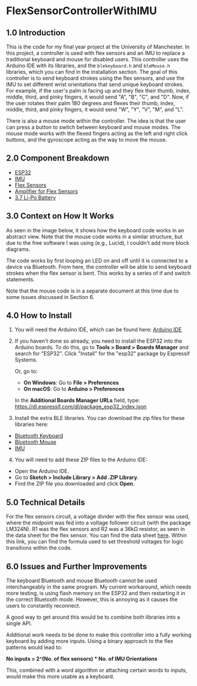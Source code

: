 # FlexSensorControllerWithIMU

## 1.0 Introduction

This is the code for my final year project at the University of Manchester. In this project, a controller is used with flex sensors and an IMU to replace a traditional keyboard and mouse for disabled users. This controller uses the Arduino IDE with its libraries, and the `blekeyboard.h` and `bleMouse.h` libraries, which you can find in the installation section. The goal of this controller is to send keyboard strokes using the flex sensors, and use the IMU to set different wrist orientations that send unique keyboard strokes. For example, if the user's palm is facing up and they flex their thumb, index, middle, third, and pinky fingers, it would send "A", "B", "C", and "D". Now, if the user rotates their palm 180 degrees and flexes their thumb, index, middle, third, and pinky fingers, it would send "W", "Y", "V", "M", and "L".

There is also a mouse mode within the controller. The idea is that the user can press a button to switch between keyboard and mouse modes. The mouse mode works with the flexed fingers acting as the left and right click buttons, and the gyroscope acting as the way to move the mouse.

## 2.0 Component Breakdown

- [ESP32](https://www.adafruit.com/product/5400)
- [IMU](https://thepihut.com/products/fermion-bmx160-9-axis-sensor?srsltid=AfmBOooHgW4BE-4IyZJ4Hw-fLh-15MH_mMO_FT3TeNjS9t5ynJq3zvxx)
- [Flex Sensors](https://thepihut.com/products/short-flex-sensor)
- [Amplifier for Flex Sensors](https://www.mouser.co.uk/ProductDetail/Texas-Instruments/LM324N?qs=VolsR0DjNPqtt3qB38bTqw%3D%3D&srsltid=AfmBOorFGjzcyBDvUDmJaR8VD3igG85v7neHHGXI1ksrMev2mdYswIft)
- [3.7 Li-Po Battery](https://www.kiwi-electronics.com/en/lithium-polymer-li-po-battery-3-7v-1200mah-1045?country&srsltid=AfmBOooEjzT6RcRR4mf8AO5ckx_v4nLIEa5GYKjxjeKD5g3jgqPOplwaVfQ&gQT=1)

## 3.0 Context on How It Works

As seen in the image below, it shows how the keyboard code works in an abstract view. Note that the mouse code works in a similar structure, but due to the free software I was using (e.g., Lucid), I couldn't add more block diagrams.

The code works by first looping an LED on and off until it is connected to a device via Bluetooth. From here, the controller will be able to send keyboard strokes when the flex sensor is bent. This works by a series of if and switch statements.

Note that the mouse code is in a separate document at this time due to some issues discussed in Section 6.

## 4.0 How to Install

1. You will need the Arduino IDE, which can be found here: [Arduino IDE](https://www.arduino.cc/en/software/)
   
2. If you haven't done so already, you need to install the ESP32 into the Arduino boards. To do this, go to **Tools > Board > Boards Manager** and search for "ESP32". Click "Install" for the "esp32" package by Espressif Systems.

   Or, go to:
   - **On Windows**: Go to **File > Preferences**
   - **On macOS**: Go to **Arduino > Preferences**
   
   In the **Additional Boards Manager URLs** field, type:
    https://dl.espressif.com/dl/package_esp32_index.json


3. Install the extra BLE libraries. You can download the zip files for these libraries here: 
- [Bluetooth Keyboard](https://github.com/T-vK/ESP32-BLE-Keyboard) 
- [Bluetooth Mouse](https://github.com/T-vK/ESP32-BLE-Mouse)
- [IMU](https://github.com/DFRobot/DFRobot_BMX160)

4. You will need to add these ZIP files to the Arduino IDE:
- Open the Arduino IDE.
- Go to **Sketch > Include Library > Add .ZIP Library**.
- Find the ZIP file you downloaded and click **Open**.

## 5.0 Technical Details

For the flex sensors circuit, a voltage divider with the flex sensor was used, where the midpoint was fed into a voltage follower circuit (with the package LM324N). R1 was the flex sensors and R2 was a 36kΩ resistor, as seen in the data sheet for the flex sensor. You can find the data sheet [here](https://spectra-symbol-landing.s3.us-west-1.amazonaws.com/data-sheets/Flex-Sensor-Datasheet-v2019a.pdf). Within this link, you can find the formula used to set threshold voltages for logic transitions within the code.

## 6.0 Issues and Further Improvements

The keyboard Bluetooth and mouse Bluetooth cannot be used interchangeably in the same program. My current workaround, which needs more testing, is using flash memory on the ESP32 and then restarting it in the correct Bluetooth mode. However, this is annoying as it causes the users to constantly reconnect.

A good way to get around this would be to combine both libraries into a single API.

Additional work needs to be done to make this controller into a fully working keyboard by adding more inputs. Using a binary approach to the flex patterns would lead to:

**No inputs = 2^(No. of flex sensors) * No. of IMU Orientations**

This, combined with a word algorithm or attaching certain words to inputs, would make this more usable as a keyboard.

